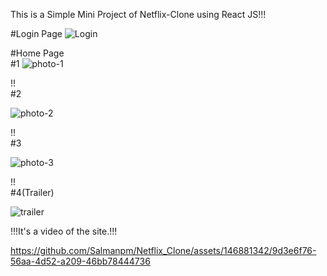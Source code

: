 This is a Simple Mini Project of Netflix-Clone using React JS!!! 

#Login Page
![Login](https://github.com/Salmanpm/Netflix_Clone/assets/146881342/0cd6024c-d22a-4ea7-a27e-0f57beffd330)

#Home Page </br>
#1
![photo-1](https://github.com/Salmanpm/Netflix_Clone/assets/146881342/90ea68c7-cdfa-42b8-a8fc-cc675182f46e)

!! </br>
#2

![photo-2](https://github.com/Salmanpm/Netflix_Clone/assets/146881342/ee4fef00-bfd9-41ba-838a-d51a668f7546)

!! </br>
#3

![photo-3](https://github.com/Salmanpm/Netflix_Clone/assets/146881342/9c08323b-3947-4790-8df9-ac4b0f4e5a64)

!! </br>
#4(Trailer)

![trailer](https://github.com/Salmanpm/Netflix_Clone/assets/146881342/8cc3551c-7ee6-4d03-8043-5df720264113)



!!!It's a video of the site.!!!

https://github.com/Salmanpm/Netflix_Clone/assets/146881342/9d3e6f76-56aa-4d52-a209-46bb78444736

